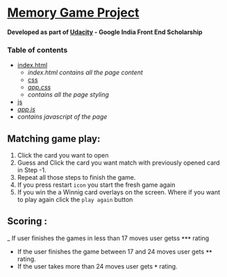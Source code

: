 # [Memory Game Project](https://sravan7.github.io/memoryGame/index.html) 
**Developed as part of [Udacity](https://www.udacity.com/) - Google India Front End Scholarship**

### Table of contents
- [index.html](../blob/master/index.html)
  - _index.html contains all the page content_
   - [css](../blob/master/css)
  - _[app.css](../blob/master/css/app.css)_
   - _contains all the page styling_
 - [js](../blob/master/js)
  - _[app.js](../blob/master/js/app.js)_
   - _contains javascript of the page_

## Matching game play:
1. Click the card you want to open
2. Guess and Click the card you want match with previously opened card in Step -1.
3. Repeat all those steps to finish the game.
4. If you press restart `icon` you start the fresh game again
5. If you win the a Winnig card overlays on the screen. Where if you want to play again click the `play again` button

## Scoring :
_ If user finishes the games in less than 17 moves user getss **`***`** rating
- If the user finishes the game between 17 and 24 moves user gets **`**`** rating.
- If the user takes more than 24 moves user gets **`*`** rating.




